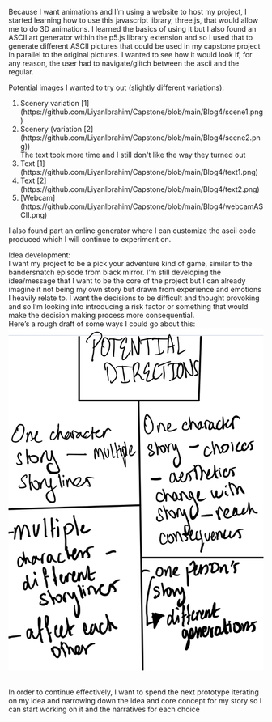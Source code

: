 Because I want animations and I’m using a website to host my project, I started learning how to use this javascript library, three.js, that would allow me to do 3D animations. I learned the basics of using it but I also found an ASCII art generator within the p5.js library extension and so I used that to generate different ASCII pictures that could be used in my capstone project in parallel to the original pictures. I wanted to see how it would look if, for any reason, the user had to navigate/glitch between the ascii and the regular. 

Potential images I wanted to try out (slightly different variations): 
<ol>
  <li>Scenery variation [1](https://github.com/LiyanIbrahim/Capstone/blob/main/Blog4/scene1.png) </li>
  <li>Scenery (variation [2](https://github.com/LiyanIbrahim/Capstone/blob/main/Blog4/scene2.png)) </li>
  The text took more time and I still don't like the way they turned out
  <li>Text [1](https://github.com/LiyanIbrahim/Capstone/blob/main/Blog4/text1.png) </li>
   <li>Text [2](https://github.com/LiyanIbrahim/Capstone/blob/main/Blog4/text2.png) </li>
  <li>[Webcam](https://github.com/LiyanIbrahim/Capstone/blob/main/Blog4/webcamASCII.png) </li>
  </ol>
I also found part an online generator where I can customize the ascii code produced which I will continue to experiment on. </br>

Idea development:  </br>
I want my project to be a pick your adventure kind of game, similar to the bandersnatch episode from black mirror. I’m still developing the idea/message that I want to be the core of the project but I can already imagine it not being my own story but drawn from experience and emotions I heavily relate to. I want the decisions to be difficult and thought provoking and so I’m looking into introducing a risk factor or something that would make the decision making process more consequential. 
</br>
Here’s a rough draft of some ways I could go about this: 
![](https://github.com/LiyanIbrahim/Capstone/blob/main/Blog4/IMG_0022.jpg)

</br> 
In order to continue effectively, I want to spend the next prototype iterating on my idea and narrowing down the idea and core concept for my story so I can start working on it and the narratives for each choice
